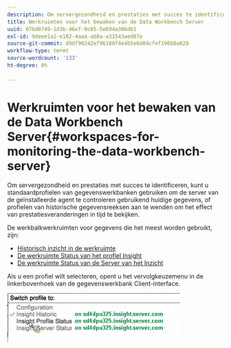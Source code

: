```yaml
---
description: Om servergezondheid en prestaties met succes te identificeren, kunt u standaardprofielen van gegevenswerkbanken gebruiken om de server van de geïnstalleerde agent te controleren gebruikend huidige gegevens, of profielen van historische gegevensreeksen aan te wenden om het effect van prestatiesveranderingen in tijd te bekijken.
title: Werkruimten voor het bewaken van de Data Workbench Server
uuid: 07bd0749-1d3b-46ef-9c85-5e694a306db1
exl-id: 9deee1a2-e102-4aaa-a68a-a31543aed07e
source-git-commit: d9df90242ef96188f4e4b5e6d04cfef196b0a628
workflow-type: tm+mt
source-wordcount: '133'
ht-degree: 0%

---
```


# Werkruimten voor het bewaken van de Data Workbench Server{#workspaces-for-monitoring-the-data-workbench-server}

Om servergezondheid en prestaties met succes te identificeren, kunt u standaardprofielen van gegevenswerkbanken gebruiken om de server van de geïnstalleerde agent te controleren gebruikend huidige gegevens, of profielen van historische gegevensreeksen aan te wenden om het effect van prestatiesveranderingen in tijd te bekijken.

De werkbalkwerkruimten voor gegevens die het meest worden gebruikt, zijn:

* [Historisch inzicht in de werkruimte](../../../home/monitoring-installation/monitoring-profiles/monitoring-historical-using.md#concept-4a4661f3728540e699b92dac80c44015)
* [De werkruimte Status van het profiel Insight](../../../home/monitoring-installation/monitoring-profiles/monitoring-profile-using.md#concept-b4f472ece1094abc9192d89fdce5e104)
* [De werkruimte Status van de Server van het Inzicht](../../../home/monitoring-installation/monitoring-profiles/monitoring-server-using.md#concept-b4f472ece1094abc9192d89fdce5e104)

Als u een profiel wilt selecteren, opent u het vervolgkeuzemenu in de linkerbovenhoek van de gegevenswerkbank Client-interface.

![](assets/profile_switch.png)
